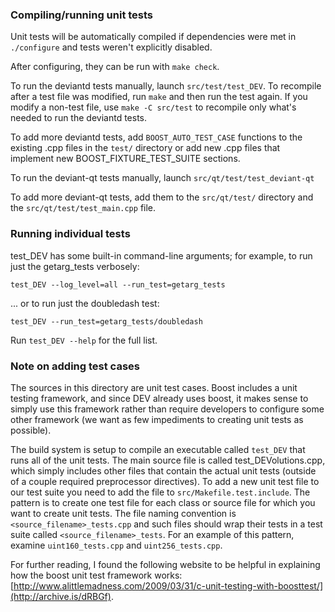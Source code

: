 ### Compiling/running unit tests

Unit tests will be automatically compiled if dependencies were met in `./configure`
and tests weren't explicitly disabled.

After configuring, they can be run with `make check`.

To run the deviantd tests manually, launch `src/test/test_DEV`. To recompile
after a test file was modified, run `make` and then run the test again. If you
modify a non-test file, use `make -C src/test` to recompile only what's needed
to run the deviantd tests.

To add more deviantd tests, add `BOOST_AUTO_TEST_CASE` functions to the existing
.cpp files in the `test/` directory or add new .cpp files that
implement new BOOST_FIXTURE_TEST_SUITE sections.

To run the deviant-qt tests manually, launch `src/qt/test/test_deviant-qt`

To add more deviant-qt tests, add them to the `src/qt/test/` directory and
the `src/qt/test/test_main.cpp` file.

### Running individual tests

test_DEV has some built-in command-line arguments; for
example, to run just the getarg_tests verbosely:

    test_DEV --log_level=all --run_test=getarg_tests

... or to run just the doubledash test:

    test_DEV --run_test=getarg_tests/doubledash

Run `test_DEV --help` for the full list.

### Note on adding test cases

The sources in this directory are unit test cases.  Boost includes a
unit testing framework, and since DEV already uses boost, it makes
sense to simply use this framework rather than require developers to
configure some other framework (we want as few impediments to creating
unit tests as possible).

The build system is setup to compile an executable called `test_DEV`
that runs all of the unit tests.  The main source file is called
test_DEVolutions.cpp, which simply includes other files that contain the
actual unit tests (outside of a couple required preprocessor
directives). To add a new unit test file to our test suite you need
to add the file to `src/Makefile.test.include`. The pattern is to
create one test file for each class or source file for which you want
to create unit tests.  The file naming convention is
`<source_filename>_tests.cpp` and such files should wrap their tests
in a test suite called `<source_filename>_tests`.  For an example of
this pattern, examine `uint160_tests.cpp` and `uint256_tests.cpp`.

For further reading, I found the following website to be helpful in
explaining how the boost unit test framework works:
[http://www.alittlemadness.com/2009/03/31/c-unit-testing-with-boosttest/](http://archive.is/dRBGf).
